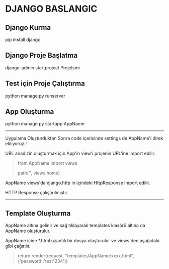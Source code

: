 # DJANGO BASLANGIC

## Django Kurma

pip install django

## Django Proje Başlatma

django-admin startproject ProjeIsmi

## Test için Proje Çalıştırma

python manage.py runserver

## App Oluşturma

python manage.py startapp AppName

---------

Uygulama Oluşturduktan Sonra code içerisinde settings de AppName'i direk ekliyoruz.!

URL anadizin oluşturmak için App'in view'ı projenin URL'ine import edilir.

>from AppName import views

>path('', views.home)

AppName views'da django.http in içindeki HttpResponse import edilir.

HTTP Response çalıştırılmıştır.

-------------

## Template Oluşturma

AppName altına gelinir ve sağ tıklayarak templates klasörü altına da AppName oluşturulur. 

AppName icine *.html uzantılı bir dosya oluşturulur ve views'den aşağıdaki gibi çağırılır.

> return render(request, "templates/AppName/xxxx.html", {'password':'test1234'})

